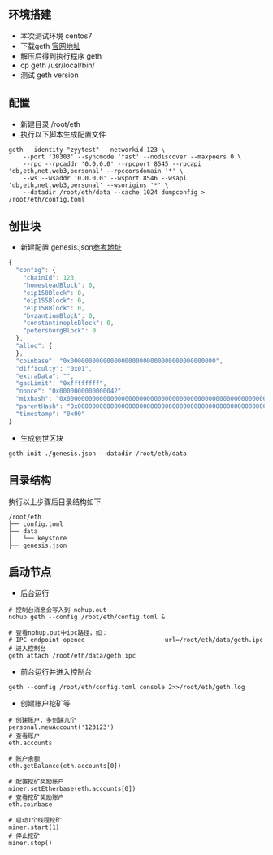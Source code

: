 ## 环境搭建
- 本次测试环境 centos7
- 下载geth [官网地址](https://geth.ethereum.org/downloads/)
- 解压后得到执行程序 geth
- cp geth /usr/local/bin/
- 测试 geth version

## 配置
- 新建目录 /root/eth
- 执行以下脚本生成配置文件

```shell
geth --identity "zyytest" --networkid 123 \
    --port '30303' --syncmode 'fast' --nodiscover --maxpeers 0 \
    --rpc --rpcaddr '0.0.0.0' --rpcport 8545 --rpcapi 'db,eth,net,web3,personal' --rpccorsdomain '*' \
    --ws --wsaddr '0.0.0.0' --wsport 8546 --wsapi 'db,eth,net,web3,personal' --wsorigins '*' \
    --datadir /root/eth/data --cache 1024 dumpconfig > /root/eth/config.toml
```

## 创世块
- 新建配置 genesis.json[参考地址](https://hub.docker.com/r/ethereum/client-go)

```javascript
{
  "config": {
    "chainId": 123,
    "homesteadBlock": 0,
    "eip150Block": 0,
    "eip155Block": 0,
    "eip158Block": 0,
    "byzantiumBlock": 0,
    "constantinopleBlock": 0,
    "petersburgBlock": 0
  },
  "alloc": {
  },
  "coinbase": "0x0000000000000000000000000000000000000000",
  "difficulty": "0x01",
  "extraData": "",
  "gasLimit": "0xffffffff",
  "nonce": "0x0000000000000042",
  "mixhash": "0x0000000000000000000000000000000000000000000000000000000000000000",
  "parentHash": "0x0000000000000000000000000000000000000000000000000000000000000000",
  "timestamp": "0x00"
}
```

- 生成创世区块
```shell
geth init ./genesis.json --datadir /root/eth/data
```

## 目录结构
执行以上步骤后目录结构如下

```
/root/eth
├── config.toml
├── data
│   └── keystore
├── genesis.json
```

## 启动节点
- 后台运行

```shell
# 控制台消息会写入到 nohup.out
nohup geth --config /root/eth/config.toml &

# 查看nohup.out中ipc路径，如：
# IPC endpoint opened                      url=/root/eth/data/geth.ipc
# 进入控制台
geth attach /root/eth/data/geth.ipc
```

- 前台运行并进入控制台

```shell
geth --config /root/eth/config.toml console 2>>/root/eth/geth.log
```

- 创建账户挖矿等

```shell
# 创建账户，多创建几个
personal.newAccount('123123')
# 查看账户
eth.accounts

# 账户余额
eth.getBalance(eth.accounts[0])

# 配置挖矿奖励账户
miner.setEtherbase(eth.accounts[0])
# 查看挖矿奖励账户
eth.coinbase

# 启动1个线程挖矿
miner.start(1)
# 停止挖矿
miner.stop()

```